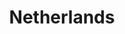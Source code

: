 ---
title: Netherlands
indice: 0.44806845505107346
years:
- title: '1970'
  indice: 0.3050968554151164
- title: '1971'
  indice: 0.3107895792572931
- title: '1972'
  indice: 0.31742264198461717
- title: '1973'
  indice: 0.32398706243106223
- title: '1974'
  indice: 0.3168455448944962
- title: '1975'
  indice: 0.3385184322333696
- title: '1976'
  indice: 0.3413131235788927
- title: '1977'
  indice: 0.350805927766216
- title: '1978'
  indice: 0.3590124582255608
- title: '1979'
  indice: 0.36054575872118144
- title: '1980'
  indice: 0.36043009062072145
- title: '1981'
  indice: 0.3588749774441411
- title: '1982'
  indice: 0.3649538368509551
- title: '1983'
  indice: 0.3710039349744402
- title: '1984'
  indice: 0.36349095327567293
- title: '1985'
  indice: 0.3638064630021144
- title: '1986'
  indice: 0.37054387780744075
- title: '1987'
  indice: 0.3757264668002926
- title: '1988'
  indice: 0.376969927517778
- title: '1989'
  indice: 0.3762030542700642
- title: '1990'
  indice: 0.37632738401662447
- title: '1991'
  indice: 0.3816739676306001
- title: '1992'
  indice: 0.38865840997314993
- title: '1993'
  indice: 0.3942959942084665
- title: '1994'
  indice: 0.3985608374464441
- title: '1995'
  indice: 0.400331320510598
- title: '1996'
  indice: 0.4072126317743578
- title: '1997'
  indice: 0.4114238609737675
- title: '1998'
  indice: 0.4141697363971788
- title: '1999'
  indice: 0.4208510506135402
- title: '2000'
  indice: 0.4217580626779131
- title: '2001'
  indice: 0.41932562878017016
- title: '2002'
  indice: 0.4235874922324521
- title: '2003'
  indice: 0.4287747272940169
- title: '2004'
  indice: 0.4295094134542724
- title: '2005'
  indice: 0.4289914971081949
- title: '2006'
  indice: 0.43073354339942144
- title: '2007'
  indice: 0.4329160170204889
- title: '2008'
  indice: 0.4347405234114424
- title: '2009'
  indice: 0.4433183786554867
- title: '2010'
  indice: 0.44522071882822434
- title: '2011'
  indice: 0.44322195327012853
- title: '2012'
  indice: 0.44208880245875104
- title: '2013'
  indice: 0.44338497147816996
- title: '2014'
  indice: 0.44775816036968835
- title: '2015'
  indice: 0.44615632581734277
- title: '2016'
  indice: 0.4467981016720373
- title: '2017'
  indice: 0.4457242988615005
- title: '2018'
  indice: 0.44643193928445657
- title: '2019'
  indice: 0.4463125556035735
- title: '2020'
  indice: 0.44806845505107346
---